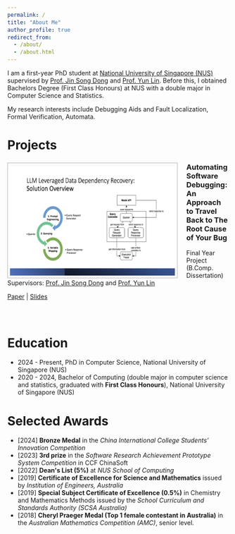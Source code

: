 ```yaml
---
permalink: /
title: "About Me"
author_profile: true
redirect_from: 
  - /about/
  - /about.html
---
```


I am a first-year PhD student at [National University of Singapore (NUS)](https://www.nus.edu.sg) supervised by [Prof. Jin Song Dong](https://www.comp.nus.edu.sg/~dongjs/) and [Prof. Yun Lin](http://linyun.info). Before this, I obtained Bachelors Degree (First Class Honours) at NUS with a double major in Computer Science and Statistics.

My research interests include Debugging Aids and Fault Localization, Formal Verification, Automata.

Projects
======
<div style="padding-bottom: 20px;">
  <img src="/images/fyp/fyp.png" alt="Approach Overview" style="border: 1px solid #B2B2B2; padding: 5px;float: left;margin-right: 20px;" width="375" height="250">
  <div>
    <h3>Automating Software Debugging: An Approach to Travel Back to The Root Cause of Your Bug</h3>
    <p>
    Final Year Project (B.Comp. Dissertation)
    Supervisors: <a href="https://www.comp.nus.edu.sg/~dongjs/">Prof. Jin Song Dong</a> and <a href="http://linyun.info">Prof. Yun Lin</a>
    </p>
    <p></p>
    <a href="files/fyp/Hongshu_Wang_FYP_Final_Report.pdf">Paper</a> | <a href="files/fyp/FYP_final_presentation.pdf">Slides</a>
  </div>
</div>

<div style="padding-bottom: 20px;"></div>

Education
======
- 2024 - Present, PhD in Computer Science, National University of Singapore (NUS)
- 2020 - 2024, Bachelor of Computing (double major in computer science and statistics, graduated with **First Class Honours**), National University of Singapore (NUS)

Selected Awards
======
- [2024] **Bronze Medal** in the *China International College Students’ Innovation Competition*
- [2023] **3rd prize** in the *Software Research Achievement Prototype System Competition* in CCF ChinaSoft
- [2022] **Dean's List (5%)** at *NUS School of Computing*
- [2019] **Certificate of Excellence for Science and Mathematics** issued by *Institution of Engineers, Australia*
- [2019] **Special Subject Certificate of Excellence (0.5%)** in Chemistry and Mathematics Methods issued by the *School Curriculum and Standards Authority (SCSA Australia)*
- [2018] **Cheryl Praeger Medal (Top 1 female contestant in Australia)** in the *Australian Mathematics Competition (AMC)*, senior level.
